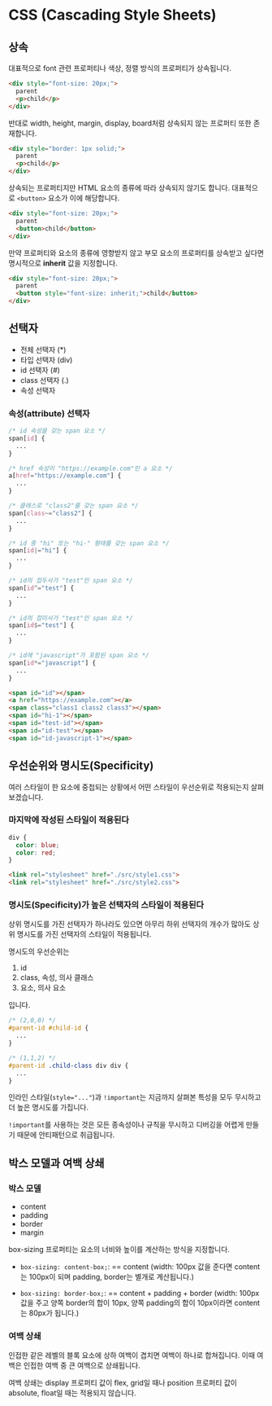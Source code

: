 # CSS (Cascading Style Sheets)

## 상속

대표적으로 font 관련 프로퍼티나 색상, 정렬 방식의 프로퍼티가 상속됩니다.

```html
<div style="font-size: 20px;">
  parent
  <p>child</p>
</div>
```

반대로 width, height, margin, display, board처럼 상속되지 않는 프로퍼티 또한 존재합니다.

```html
<div style="border: 1px solid;">
  parent
  <p>child</p>
</div>
```

상속되는 프로퍼티지만 HTML 요소의 종류에 따라 상속되지 않기도 합니다. 
대표적으로 `<button>` 요소가 이에 해당합니다.

```html
<div style="font-size: 20px;">
  parent
  <button>child</button>
</div>
```

만약 프로퍼티와 요소의 종류에 영향받지 않고 부모 요소의 프로퍼티를 상속받고 싶다면 명시적으로 **inherit** 값을 지정합니다.

```html
<div style="font-size: 20px;">
  parent
  <button style="font-size: inherit;">child</button>
</div>
```

## 선택자

- 전체 선택자 (*)
- 타입 선택자 (div)
- id 선택자 (#)
- class 선택자 (.)
- 속성 선택자

### 속성(attribute) 선택자

```css
/* id 속성을 갖는 span 요소 */
span[id] {
  ...
}

/* href 속성이 "https://example.com"인 a 요소 */
a[href="https://example.com"] {
  ...
}

/* 클래스로 "class2"를 갖는 span 요소 */
span[class~="class2"] {
  ...
}

/* id 중 "hi" 또는 "hi-" 형태를 갖는 span 요소 */
span[id|="hi"] {
  ...
}

/* id의 접두사가 "test"인 span 요소 */
span[id^="test"] {
  ...
}

/* id의 접미사가 "test"인 span 요소 */
span[id$="test"] {
  ...
}

/* id에 "javascript"가 포함된 span 요소 */
span[id*="javascript"] {
  ...
}
```

```html
<span id="id"></span>
<a href="https://example.com"></a>
<span class="class1 class2 class3"></span>
<span id="hi-1"></span>
<span id="test-id"></span>
<span id="id-test"></span>
<span id="id-javascript-1"></span>
```

## 우선순위와 명시도(Specificity)

여러 스타일이 한 요소에 중첩되는 상황에서 어떤 스타일이 우선순위로 적용되는지 살펴보겠습니다.

### 마지막에 작성된 스타일이 적용된다

```css
div {
  color: blue;
  color: red;
}
```

```html
<link rel="stylesheet" href="./src/style1.css">
<link rel="stylesheet" href="./src/style2.css">
```

### 명시도(Specificity)가 높은 선택자의 스타일이 적용된다

상위 명시도를 가진 선택자가 하나라도 있으면 아무리 하위 선택자의 개수가 많아도 상위 명시도를 가진 선택자의 스타일이 적용됩니다.

명시도의 우선순위는 

1. id 
2. class, 속성, 의사 클래스 
3. 요소, 의사 요소

입니다.

```css
/* (2,0,0) */
#parent-id #child-id {
  ...
}

/* (1,1,2) */
#parent-id .child-class div div {
  ...
}
```

인라인 스타일(`style="..."`)과 `!important`는 지금까지 살펴본 특성을 모두 무시하고 더 높은 명시도를 가집니다.

`!important`를 사용하는 것은 모든 종속성이나 규칙을 무시하고 디버깅을 어렵게 만들기 때문에 안티패턴으로 취급됩니다.

## 박스 모델과 여백 상쇄

### 박스 모델

- content
- padding
- border
- margin

box-sizing 프로퍼티는 요소의 너비와 높이를 계산하는 방식을 지정합니다.

- `box-sizing: content-box;`: == content
(width: 100px 값을 준다면 content 는 100px이 되며 padding, border는 별개로 계산됩니다.)

- `box-sizing: border-box;`: == content + padding + border
(width: 100px 값을 주고 양쪽 border의 합이 10px, 양쪽 padding의 합이 10px이라면 content 는 80px가 됩니다.)

### 여백 상쇄

인접한 같은 레벨의 블록 요소에 상하 여백이 겹치면 여백이 하나로 합쳐집니다. 이때 여백은 인접한 여백 중 큰 여백으로 상쇄됩니다.

여백 상쇄는 display 프로퍼티 값이 flex, grid일 때나 
position 프로퍼티 값이 absolute, float일 때는 적용되지 않습니다.

